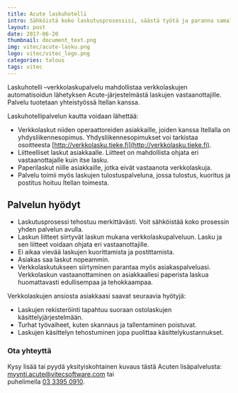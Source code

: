 ```yaml
---
title: Acute laskuhotelli
intro: Sähköistä koko laskutusprosessisi, säästä työtä ja paranna samalla asiakaspalveluasi.
layout: post
date: 2017-06-20
thumbnail: document_text.png
img: vitec/acute-lasku.png
logo: vitec/vitec_logo.png
categories: talous
tags: vitec
---
```


Laskuhotelli –verkkolaskupalvelu mahdollistaa verkkolaskujen automatisoidun lähetyksen Acute-järjestelmästä 
laskujen vastaanottajille. Palvelu tuotetaan yhteistyössä Itellan kanssa. 

Laskuhotellipalvelun kautta voidaan lähettää:

- Verkkolaskut niiden operaattoreiden asiakkaille, joiden kanssa Itellalla on yhdysliikennesopimus. Yhdysliikennesopimukset voi tarkistaa 
osoitteesta [http://verkkolasku.tieke.fi](http://verkkolasku.tieke.fi).
- Liitteelliset laskut asiakkaalle. Liitteet on mahdollista ohjata eri vastaanottajalle kuin itse lasku.
- Paperilaskut niille asiakkaille, jotka eivät vastaanota verkkolaskuja.
- Palvelu toimii myös laskujen tulostuspalveluna, jossa tulostus, kuoritus ja postitus hoituu Itellan toimesta.

## Palvelun hyödyt

- Laskutusprosessi tehostuu merkittävästi. Voit sähköistää koko prosessin yhden palvelun avulla.
- Laskun liitteet siirtyvät laskun mukana verkkolaskupalveluun. Lasku ja sen liitteet voidaan ohjata eri vastaanottajille.
- Ei aikaa vievää laskujen kuorittamista ja postittamista.
- Asiakas saa laskut nopeammin.
- Verkkolaskutukseen siirtyminen parantaa myös asiakaspalveluasi. Verkkolaskun vastaanottaminen on asiakkaallesi paperista laskua huomattavasti edullisempaa ja tehokkaampaa. 

Verkkolaskujen ansiosta asiakkaasi saavat seuraavia hyötyjä:

- Laskujen rekisteröinti tapahtuu suoraan ostolaskujen käsittelyjärjestelmään.
- Turhat työvaiheet, kuten skannaus ja tallentaminen poistuvat.
- Laskujen käsittelyn tehostuminen jopa puolittaa käsittelykustannukset.

### Ota yhteyttä

Kysy lisää tai pyydä yksityiskohtainen kuvaus tästä Acuten lisäpalvelusta: 
[myynti.acute@vitecsoftware.com](mailto://myynti.acute@vitecsoftware.com) tai  
puhelimella [03 3395 0910](tel://+358333950910).
